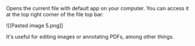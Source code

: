 Opens the current file with default app on your computer. You can access it at the top right corner of the file top bar:

![[Pasted image 5.png]]

It's useful for editing images or annotating PDFs, among other things.
